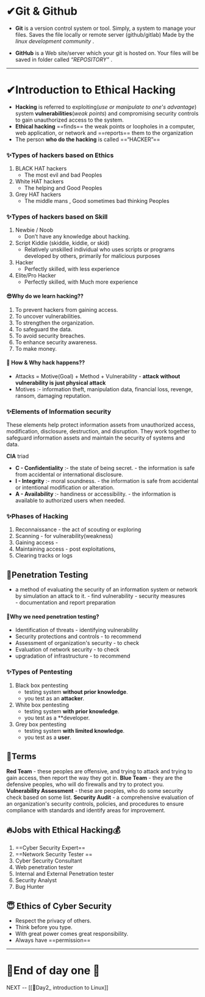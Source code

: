 # ✔Git & Github  
- **Git** is a version control system or tool. 
      Simply, a system to manage your files. 
      Saves the file locally or remote server (github/gitlab) 
      Made by the *linux development community* .

- **GitHub**  is a Web site/server which your git is hosted on. 
     Your files will be saved in folder called *“REPOSITORY”* .

----------

# ✔Introduction to Ethical Hacking

- **Hacking** is referred to exploiting(*use or manipulate to one's advantage*) system **vulnerabilities**(*weak points*) and compromising security controls to gain unauthorized access to the system.
- **Ethical hacking** ==finds== the weak points or loopholes in a computer, web application, or network and ==reports== them to the organization
- The person **who do the hacking** is called ==“HACKER”==

### ✨Types of hackers based on **Ethics**

1. BLACK HAT hackers 
     - The most evil and bad Peoples
2. White HAT hackers  
     - The helping and Good Peoples
3. Grey HAT hackers
    - The middle mans , Good sometimes bad thinking Peoples

### ✨Types of hackers based on **Skill**

1. Newbie / Noob 
      - Don’t have any knowledge about hacking.
2. Script Kiddie (skiddie, kiddie, or skid) 
      - Relatively unskilled individual who uses scripts or programs developed by others, primarily for malicious purposes 
3. Hacker 
     - Perfectly skilled, with less experience
4. Elite/Pro Hacker 
     - Perfectly skilled, with Much more experience


#### 😎Why do we learn hacking??

1. To prevent hackers from gaining access.
2. To uncover vulnerabilities.
3. To strengthen the organization.
4. To safeguard the data.
5. To avoid security breaches.
6. To enhance security awareness.
7. To make money.


#### 🤔 How & Why hack happens??

- Attacks = Motive(Goal) + Method + Vulnerability
        - **attack without vulnerability is just physical attack**
- Motives :- information theft, manipulation data, financial loss, revenge, ransom, damaging reputation. 


### ✨Elements of Information security

These elements help protect information assets from unauthorized access, modification, disclosure, destruction, and disruption. They work together to safeguard information assets and maintain the security of systems and data.

**CIA** triad
- **C - Confidentiality** :- the state of being secret.
                  - the information is safe from accidental or international disclosure.              
- **I - Integrity** :- moral soundness.
            - the information is safe from accidental or intentional modification or alteration.
- **A - Availability** :- handiness or accessibility.
               -  the information is available to authorized users when needed.


### ✨Phases of Hacking

1. Reconnaissance - the act of scouting or exploring
2. Scanning - for vulnerability(weakness)
3. Gaining access -
4. Maintaining access - post exploitations, 
5. Clearing tracks or logs


## 👀Penetration Testing

- a method of evaluating the security of an information system or network by simulation an attack to it.
      -  find vulnerability
      - security measures  
      - documentation and report preparation

#### 🤔Why we need penetration testing?

- Identification of threats - identifying vulnerability
- Security protections and controls -  to recommend
- Assessment of organization's security - to check
- Evaluation of network security - to check
- upgradation of infrastructure - to recommend


### ✨Types of Pentesting

1. Black box pentesting
    - testing system **without prior knowledge**.
    - you test as an **attacker**.
2. White box pentesting
    - testing system **with prior knowledge**.
    - you test as a **developer.
3. Grey box pentesting
    - testing system **with limited knowledge**. 
    - you test as a **user**. 


## 📌Terms

 **Red Team**
     - these peoples are offensive, and trying to attack and trying to gain access, then report the way they got in.
**Blue Team**
      - they are the defensive peoples, who will do firewalls and try to protect you.
**Vulnerability Assessment**
       - these are peoples, who do some security check based on some list.
**Security Audit**
       -  a comprehensive evaluation of an organization's security controls, policies, and procedures to ensure compliance with standards and identify areas for improvement.


## 🔥Jobs with Ethical Hacking💰

1. ==Cyber Security Expert==
2. ==Network Security Tester ==
3. Cyber Security Consultant 
4. Web penetration tester 
5. Internal and External Penetration tester
6. Security Analyst 
7.  Bug Hunter


## 😇 Ethics of Cyber Security

- Respect the privacy of others.
- Think before you type. 
- With great power comes great responsibility.
- Always have ==permission==


---


# 🎉End of day one 🎉
NEXT -- [[💖Day2_ introduction to Linux]]